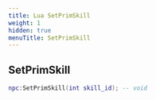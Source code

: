 ```yaml
---
title: Lua SetPrimSkill
weight: 1
hidden: true
menuTitle: SetPrimSkill
---
```

## SetPrimSkill
```lua
npc:SetPrimSkill(int skill_id); -- void
```